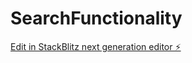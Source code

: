 # SearchFunctionality

[Edit in StackBlitz next generation editor ⚡️](https://stackblitz.com/~/github.com/usrandhe/SearchFunctionality)